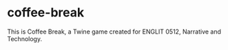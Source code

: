 # coffee-break
This is Coffee Break, a Twine game created for ENGLIT 0512, Narrative and Technology.
